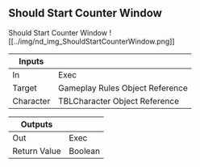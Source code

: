 ## Should Start Counter Window
Should Start Counter Window
![[../img/nd_img_ShouldStartCounterWindow.png]]

|Inputs||
|--|--|
| In | Exec |
| Target | Gameplay Rules Object Reference |
| Character | TBLCharacter Object Reference |

|Outputs||
|--|--|
| Out | Exec |
| Return Value | Boolean |
